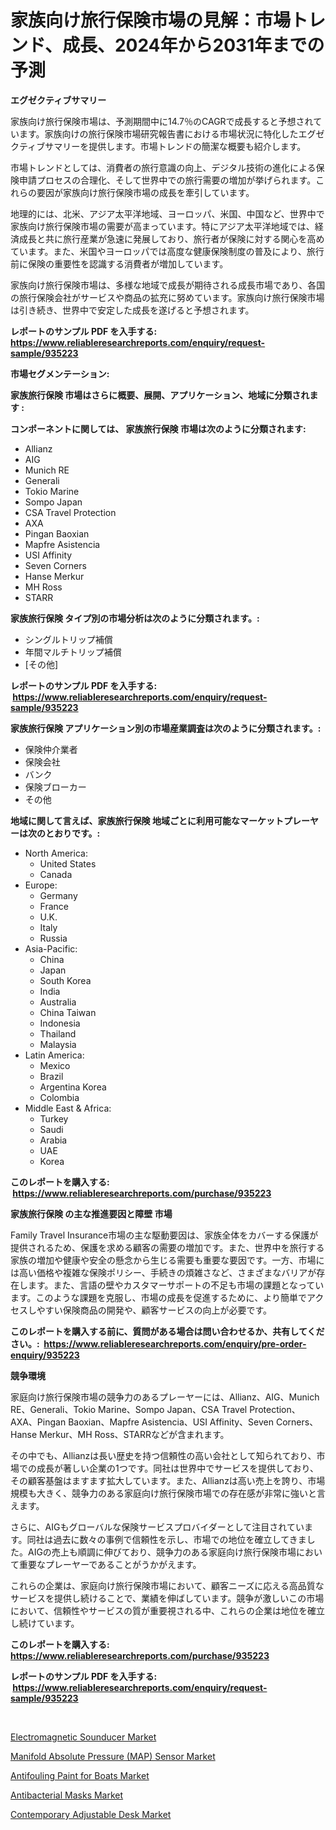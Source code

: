 <p><h1>家族向け旅行保険市場の見解：市場トレンド、成長、2024年から2031年までの予測</h1></p><p><strong>エグゼクティブサマリー</strong></p>
<p><p>家族向け旅行保険市場は、予測期間中に14.7％のCAGRで成長すると予想されています。家族向けの旅行保険市場研究報告書における市場状況に特化したエグゼクティブサマリーを提供します。市場トレンドの簡潔な概要も紹介します。</p><p>市場トレンドとしては、消費者の旅行意識の向上、デジタル技術の進化による保険申請プロセスの合理化、そして世界中での旅行需要の増加が挙げられます。これらの要因が家族向け旅行保険市場の成長を牽引しています。</p><p>地理的には、北米、アジア太平洋地域、ヨーロッパ、米国、中国など、世界中で家族向け旅行保険市場の需要が高まっています。特にアジア太平洋地域では、経済成長と共に旅行産業が急速に発展しており、旅行者が保険に対する関心を高めています。また、米国やヨーロッパでは高度な健康保険制度の普及により、旅行前に保険の重要性を認識する消費者が増加しています。</p><p>家族向け旅行保険市場は、多様な地域で成長が期待される成長市場であり、各国の旅行保険会社がサービスや商品の拡充に努めています。家族向け旅行保険市場は引き続き、世界中で安定した成長を遂げると予想されます。</p></p>
<p><strong>レポートのサンプル PDF を入手する: <a href="https://www.reliableresearchreports.com/enquiry/request-sample/935223">https://www.reliableresearchreports.com/enquiry/request-sample/935223</a></strong></p>
<p><strong>市場セグメンテーション:</strong></p>
<p><strong> 家族旅行保険 市場はさらに概要、展開、アプリケーション、地域に分類されます :</strong></p>
<p><strong>コンポーネントに関しては、 家族旅行保険 市場は次のように分類されます: &nbsp;</strong></p>
<p><ul><li>Allianz</li><li>AIG</li><li>Munich RE</li><li>Generali</li><li>Tokio Marine</li><li>Sompo Japan</li><li>CSA Travel Protection</li><li>AXA</li><li>Pingan Baoxian</li><li>Mapfre Asistencia</li><li>USI Affinity</li><li>Seven Corners</li><li>Hanse Merkur</li><li>MH Ross</li><li>STARR</li></ul></p>
<p><strong> 家族旅行保険 タイプ別の市場分析は次のように分類されます。:</strong></p>
<p><ul><li>シングルトリップ補償</li><li>年間マルチトリップ補償</li><li>[その他]</li></ul></p>
<p><strong>レポートのサンプル PDF を入手する: &nbsp;<a href="https://www.reliableresearchreports.com/enquiry/request-sample/935223">https://www.reliableresearchreports.com/enquiry/request-sample/935223</a></strong></p>
<p><strong> 家族旅行保険 アプリケーション別の市場産業調査は次のように分類されます。:</strong></p>
<p><ul><li>保険仲介業者</li><li>保険会社</li><li>バンク</li><li>保険ブローカー</li><li>その他</li></ul></p>
<p><strong>地域に関して言えば、家族旅行保険 地域ごとに利用可能なマーケットプレーヤーは次のとおりです。:</strong></p>
<p><ul>
    <li>
        North America:
        <ul>
            <li>United States</li>
            <li>Canada</li>
        </ul>
    </li>
    <li>
        Europe:
        <ul>
            <li>Germany</li>
            <li>France</li>
            <li>U.K.</li>
            <li>Italy</li>
            <li>Russia</li>
        </ul>
    </li>
    <li>
        Asia-Pacific:
        <ul>
            <li>China</li>
            <li>Japan</li>
            <li>South Korea</li>
            <li>India</li>
            <li>Australia</li>
            <li>China Taiwan</li>
            <li>Indonesia</li>
            <li>Thailand</li>
            <li>Malaysia</li>
        </ul>
    </li>
    <li>
        Latin America:
        <ul>
            <li>Mexico</li>
            <li>Brazil</li>
            <li>Argentina Korea</li>
            <li>Colombia</li>
        </ul>
    </li>
    <li>
        Middle East & Africa:
        <ul>
            <li>Turkey</li>
            <li>Saudi</li>
            <li>Arabia</li>
            <li>UAE</li>
            <li>Korea</li>
        </ul>
    </li>
    </ul></p>
<p><strong>このレポートを購入する: &nbsp;<a href="https://www.reliableresearchreports.com/purchase/935223">https://www.reliableresearchreports.com/purchase/935223</a></strong></p>
<p><strong>家族旅行保険 の主な推進要因と障壁 市場</strong></p>
<p><p>Family Travel Insurance市場の主な駆動要因は、家族全体をカバーする保護が提供されるため、保護を求める顧客の需要の増加です。また、世界中を旅行する家族の増加や健康や安全の懸念から生じる需要も重要な要因です。一方、市場には高い価格や複雑な保険ポリシー、手続きの煩雑さなど、さまざまなバリアが存在します。また、言語の壁やカスタマーサポートの不足も市場の課題となっています。このような課題を克服し、市場の成長を促進するために、より簡単でアクセスしやすい保険商品の開発や、顧客サービスの向上が必要です。</p></p>
<p><strong>このレポートを購入する前に、質問がある場合は問い合わせるか、共有してください。:&nbsp; <a href="https://www.reliableresearchreports.com/enquiry/pre-order-enquiry/935223">https://www.reliableresearchreports.com/enquiry/pre-order-enquiry/935223</a></strong></p>
<p><strong>競争環境</strong></p>
<p><p>家庭向け旅行保険市場の競争力のあるプレーヤーには、Allianz、AIG、Munich RE、Generali、Tokio Marine、Sompo Japan、CSA Travel Protection、AXA、Pingan Baoxian、Mapfre Asistencia、USI Affinity、Seven Corners、Hanse Merkur、MH Ross、STARRなどが含まれます。</p><p>その中でも、Allianzは長い歴史を持つ信頼性の高い会社として知られており、市場での成長が著しい企業の1つです。同社は世界中でサービスを提供しており、その顧客基盤はますます拡大しています。また、Allianzは高い売上を誇り、市場規模も大きく、競争力のある家庭向け旅行保険市場での存在感が非常に強いと言えます。</p><p>さらに、AIGもグローバルな保険サービスプロバイダーとして注目されています。同社は過去に数々の事例で信頼性を示し、市場での地位を確立してきました。AIGの売上も順調に伸びており、競争力のある家庭向け旅行保険市場において重要なプレーヤーであることがうかがえます。</p><p>これらの企業は、家庭向け旅行保険市場において、顧客ニーズに応える高品質なサービスを提供し続けることで、業績を伸ばしています。競争が激しいこの市場において、信頼性やサービスの質が重要視される中、これらの企業は地位を確立し続けています。</p></p>
<p><strong>このレポートを購入する: &nbsp; <a href="https://www.reliableresearchreports.com/purchase/935223">https://www.reliableresearchreports.com/purchase/935223</a></strong></p>
<p><strong>レポートのサンプル PDF を入手する: &nbsp;<a href="https://www.reliableresearchreports.com/enquiry/request-sample/935223">https://www.reliableresearchreports.com/enquiry/request-sample/935223</a></strong><strong></strong></p>
<p>&nbsp;</p>
<p><p><a href="https://copper-carbon-84f.notion.site/Electromagnetic-Sounducer-Market-Size-2024-2031-Global-Industrial-Analysis-Key-Geographical-Regio-34ec4715fbae4b43b0fa241d97365460">Electromagnetic Sounducer Market</a></p><p><a href="https://circular-yam-9b9.notion.site/Manifold-Absolute-Pressure-MAP-Sensor-Market-Research-Report-Provides-Critical-Insights-that-can-h-0b0394699e71403a8d9e1c96f2d9db6f">Manifold Absolute Pressure (MAP) Sensor Market</a></p><p><a href="https://view.publitas.com/reportprime-1/antifouling-paint-for-boats-market-research-report-provides-critical-insights-that-can-help-shape-business-development-and-investment-strategies/">Antifouling Paint for Boats Market</a></p><p><a href="https://cedar-agate-3da.notion.site/Antibacterial-Masks-Market-Size-Growing-and-Forecasted-for-period-from-2024-2031-and-provides-comp-45749cc2f0c8420a962567f6f0684575">Antibacterial Masks Market</a></p><p><a href="https://view.publitas.com/reportprime-1/global-contemporary-adjustable-desk-market-size-and-market-trends-insights-and-projections-from-2024-to-2031/">Contemporary Adjustable Desk Market</a></p></p>